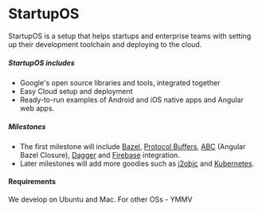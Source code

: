 # StartupOS

StartupOS is a setup that helps startups and enterprise teams with setting up their development toolchain and deploying to the cloud.

##### StartupOS includes
* Google's open source libraries and tools, integrated together
* Easy Cloud setup and deployment
* Ready-to-run examples of Android and iOS native apps and Angular web apps.

##### Milestones
* The first milestone will include [Bazel](https://bazel.build), [Protocol Buffers](https://developers.google.com/protocol-buffers), [ABC](http://g.co/ng/abc) (Angular Bazel Closure), [Dagger](https://github.com/google/dagger) and [Firebase](https://firebase.google.com) integration.
* Later milestones will add more goodies such as [j2objc](https://developers.google.com/j2objc) and [Kubernetes](https://kubernetes.io).

#### Requirements
We develop on Ubuntu and Mac. For other OSs - YMMV
